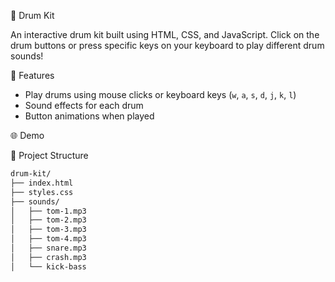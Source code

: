  🥁 Drum Kit

An interactive drum kit built using HTML, CSS, and JavaScript. Click on the drum buttons or press specific keys on your keyboard to play different drum sounds!

 🚀 Features

- Play drums using mouse clicks or keyboard keys (`w`, `a`, `s`, `d`, `j`, `k`, `l`)
- Sound effects for each drum
- Button animations when played

 🌐 Demo


 📁 Project Structure

```bash
drum-kit/
├── index.html
├── styles.css
├── sounds/
│   ├── tom-1.mp3
│   ├── tom-2.mp3
│   ├── tom-3.mp3
│   ├── tom-4.mp3
│   ├── snare.mp3
│   ├── crash.mp3
│   └── kick-bass
